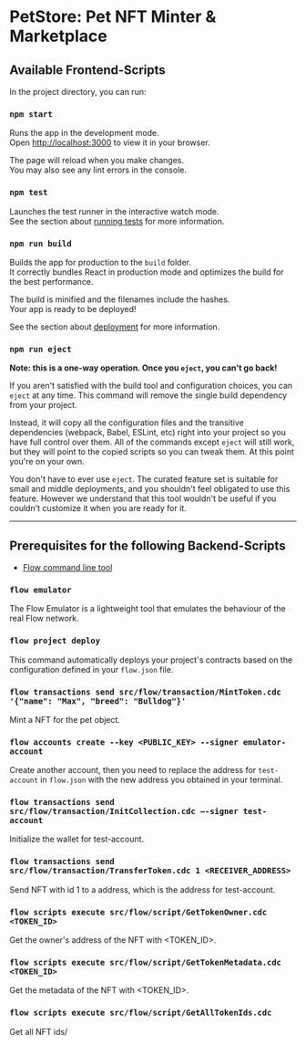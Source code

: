 # PetStore: Pet NFT Minter & Marketplace

## Available Frontend-Scripts

In the project directory, you can run:

### `npm start`

Runs the app in the development mode.\
Open [http://localhost:3000](http://localhost:3000) to view it in your browser.

The page will reload when you make changes.\
You may also see any lint errors in the console.

### `npm test`

Launches the test runner in the interactive watch mode.\
See the section about [running tests](https://facebook.github.io/create-react-app/docs/running-tests) for more information.

### `npm run build`

Builds the app for production to the `build` folder.\
It correctly bundles React in production mode and optimizes the build for the best performance.

The build is minified and the filenames include the hashes.\
Your app is ready to be deployed!

See the section about [deployment](https://facebook.github.io/create-react-app/docs/deployment) for more information.

### `npm run eject`

**Note: this is a one-way operation. Once you `eject`, you can't go back!**

If you aren't satisfied with the build tool and configuration choices, you can `eject` at any time. This command will remove the single build dependency from your project.

Instead, it will copy all the configuration files and the transitive dependencies (webpack, Babel, ESLint, etc) right into your project so you have full control over them. All of the commands except `eject` will still work, but they will point to the copied scripts so you can tweak them. At this point you're on your own.

You don't have to ever use `eject`. The curated feature set is suitable for small and middle deployments, and you shouldn't feel obligated to use this feature. However we understand that this tool wouldn't be useful if you couldn't customize it when you are ready for it.

---

## Prerequisites for the following Backend-Scripts

- [Flow command line tool][flow-cli]

### `flow emulator`

The Flow Emulator is a lightweight tool that emulates the behaviour of the real Flow network.

### `flow project deploy`

This command automatically deploys your project's contracts based on the configuration defined in your `flow.json` file.

[flow-cli]: https://www.onflow.org/cli/

### `flow transactions send src/flow/transaction/MintToken.cdc '{"name": "Max", "breed": "Bulldog"}'`

Mint a NFT for the pet object.

### `flow accounts create --key <PUBLIC_KEY> --signer emulator-account`

Create another account, then you need to replace the address for `test-account` in `flow.json` with the new address you obtained in your terminal.

### `flow transactions send src/flow/transaction/InitCollection.cdc —-signer test-account`

Initialize the wallet for test-account.

### `flow transactions send src/flow/transaction/TransferToken.cdc 1 <RECEIVER_ADDRESS>`

Send NFT with id 1 to a address, which is the address for test-account.

### `flow scripts execute src/flow/script/GetTokenOwner.cdc <TOKEN_ID>`

Get the owner's address of the NFT with <TOKEN_ID>.

### `flow scripts execute src/flow/script/GetTokenMetadata.cdc <TOKEN_ID>`

Get the metadata of the NFT with <TOKEN_ID>.

### `flow scripts execute src/flow/script/GetAllTokenIds.cdc`

Get all NFT ids/
